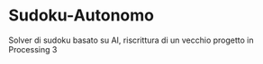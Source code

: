 # Sudoku-Autonomo
Solver di sudoku basato su AI, riscrittura di un vecchio progetto in Processing 3

